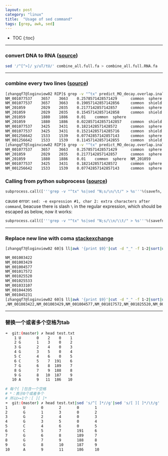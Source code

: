 ```yaml
---
layout: post
category: "linux"
title:  "Usage of sed command"
tags: [grep, awk, sed]
---
```


- TOC
{:toc}

---

### convert DNA to RNA ([source](https://biocozy.blogspot.com/2012/04/convert-fasta-file-rna-to-dna-using-sed.html))

```bash
sed '/^[^>]/ y/uT/tU/' combine_all.full.fa > combine_all.full.RNA.fa
```

---

### combine every two lines ([source](https://stackoverflow.com/questions/9605232/how-to-merge-every-two-lines-into-one-from-the-command-line))

```bash
[zhangqf7@loginview02 RIP]$ grep -v "^tx" predict_MO_decay.overlap.inall.motif.decay.txt|head
NM_001077537    3657    3663    0.2578571428571429      common  sphere
NM_001077537    3657    3663    0.19057142857142856     common  shield
NM_201059       2029    2035    0.2177142857142857      common  sphere
NM_201059       2029    2035    0.15457142857142858     common  shield
NM_201059       1880    1886    0.01    common  sphere
NM_201059       1880    1886    0.022857142857142857    common  shield
NM_001077537    3425    3431    0.1821428571428572      common  sphere
NM_001077537    3425    3431    0.15214285714285716     common  shield
NM_001256642    1533    1539    0.07742857142857143     common  sphere
NM_001256642    1533    1539    0.11457142857142855     common  shield
[zhangqf7@loginview02 RIP]$ grep -v "^tx" predict_MO_decay.overlap.inall.motif.decay.txt|head|sed 'N;s/\n/\t/'
NM_001077537    3657    3663    0.2578571428571429      common  sphere  NM_001077537    3657    3663    0.19057142857142856     common  shield
NM_201059       2029    2035    0.2177142857142857      common  sphere  NM_201059       2029    2035    0.15457142857142858     common  shield
NM_201059       1880    1886    0.01    common  sphere  NM_201059       1880    1886    0.022857142857142857    common  shield
NM_001077537    3425    3431    0.1821428571428572      common  sphere  NM_001077537    3425    3431    0.15214285714285716     common  shield
NM_001256642    1533    1539    0.07742857142857143     common  sphere  NM_001256642    1533    1539    0.11457142857142855     common  shield
```

### Calling from python subprocess ([source](https://stackoverflow.com/questions/11106394/sed-unterminated-s-command))

```python
subprocess.call(['''grep -v "^tx" %s|sed "N;s/\n/\t/" > %s'''%(savefn, savefn.replace('.txt', '.merge.txt'))], shell=True)
```

cause error: `sed: -e expression #1, char 2: extra characters after command`, beacuse there is slash `\` in the regular expression, which should be escaped as below, now it works:


```python
subprocess.call(['''grep -v "^tx" %s|sed "N;s/\\n/\\t/" > %s'''%(savefn, savefn.replace('.txt', '.merge.txt'))], shell=True)
```

---

### Replace new line with coma [stackexchange](https://unix.stackexchange.com/questions/114943/can-sed-replace-new-line-characters)

```bash
[zhangqf7@loginview02 60]$ ll|awk '{print $9}'|cut -d "_" -f 1-2|sort|uniq|head

NM_001003422
NM_001003429
NM_001004577
NM_001017572
NM_001025520
NM_001025533
NM_001033107
NM_001044395
NM_001045231
[zhangqf7@loginview02 60]$ ll|awk '{print $9}'|cut -d "_" -f 1-2|sort|uniq|head|sed ':a;N;$!ba;s/\n/,/g'
,NM_001003422,NM_001003429,NM_001004577,NM_001017572,NM_001025520,NM_001025533,NM_001033107,NM_001044395,NM_001045231
```

---

### 替换一个或者多个空格为tab

```bash
➜  git:(master) ✗ head test.txt
    1 U       0    2    0    1
    2 G       1    3    0    2
    3 G       2    4    0    3
    4 G       3    5    0    4
    5 C       4    6    0    5
    6 C       5    7  191    6
    7 G       6    8  189    7
    8 G       7    9  188    8
    9 G       8   10  187    9
   10 A       9   11  186   10
   
# 每个[ ]包含一个空格
# *：表示0个或者多个
# 所以>=1个：[ ][ ]*
➜  git:(master) ✗ head test.txt|sed 's/^[ ]*//g'|sed 's/[ ][ ]*/\t/g'
1       U       0       2       0       1
2       G       1       3       0       2
3       G       2       4       0       3
4       G       3       5       0       4
5       C       4       6       0       5
6       C       5       7       191     6
7       G       6       8       189     7
8       G       7       9       188     8
9       G       8       10      187     9
10      A       9       11      186     10
```
